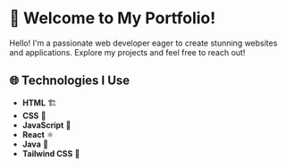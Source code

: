 # 👋 Welcome to My Portfolio!

Hello! I'm a passionate web developer eager to create stunning websites and applications. Explore my projects and feel free to reach out!

## 🌐 Technologies I Use

- **HTML** 🏗️
- **CSS** 🎨
- **JavaScript** 📜
- **React** ⚛️
- **Java** 🌳
- **Tailwind CSS** 🌊

